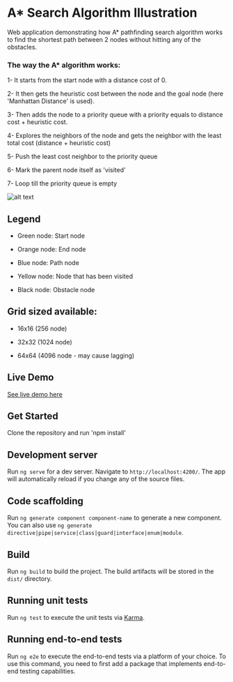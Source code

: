 # A* Search Algorithm Illustration

Web application demonstrating how A* pathfinding search algorithm works to find the shortest path between 2 nodes without hitting any of the obstacles.

### The way the A* algorithm works:
1- It starts from the start node with a distance cost of 0.

2- It then gets the heuristic cost between the node and the goal node (here 'Manhattan Distance' is used).

3- Then adds the node to a priority queue with a priority equals to distance cost + heuristic cost.

4- Explores the neighbors of the node and gets the neighbor with the least total cost (distance + heuristic cost)

5- Push the least cost neighbor to the priority queue

6- Mark the parent node itself as 'visited'

7- Loop till the priority queue is empty

![alt text](https://i.ibb.co/w7tjMrF/screen-capture.gif)

## Legend
- Green node: Start node

- Orange node: End node

- Blue node: Path node

- Yellow node: Node that has been visited

- Black node: Obstacle node

## Grid sized available:
- 16x16 (256 node)

- 32x32 (1024 node)

- 64x64 (4096 node - may cause lagging)


## Live Demo
[See live demo here](https://a-star-algorithm-illustration.web.app)

## Get Started
Clone the repository and run 'npm install'

## Development server

Run `ng serve` for a dev server. Navigate to `http://localhost:4200/`. The app will automatically reload if you change any of the source files.

## Code scaffolding

Run `ng generate component component-name` to generate a new component. You can also use `ng generate directive|pipe|service|class|guard|interface|enum|module`.

## Build

Run `ng build` to build the project. The build artifacts will be stored in the `dist/` directory.

## Running unit tests

Run `ng test` to execute the unit tests via [Karma](https://karma-runner.github.io).

## Running end-to-end tests

Run `ng e2e` to execute the end-to-end tests via a platform of your choice. To use this command, you need to first add a package that implements end-to-end testing capabilities.
